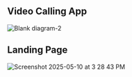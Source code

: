 ## Video Calling App

![Blank diagram-2](https://github.com/user-attachments/assets/9c29ffd8-114a-4b4e-ae67-8d025b28aa88)


## Landing Page


![Screenshot 2025-05-10 at 3 28 43 PM](https://github.com/user-attachments/assets/df427510-e940-4483-8058-52778f8b9a41)
